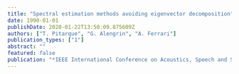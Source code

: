 ```yaml
---
title: "Spectral estimation methods avoiding eigenvector decomposition"
date: 1990-01-01
publishDate: 2020-01-22T13:50:09.875609Z
authors: ["T. Pitarque", "G. Alengrin", "A. Ferrari"]
publication_types: ["1"]
abstract: ""
featured: false
publication: "*IEEE International Conference on Acoustics, Speech and Signal Processing (ICASSP)*"
---
```


